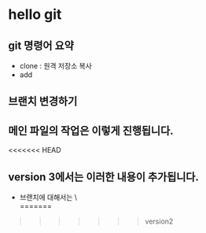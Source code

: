 # hello git

## git 명령어 요약

- clone : 원격 저장소 복사
- add 


## 브랜치 변경하기

## 메인 파일의 작업은 이렇게 진행됩니다.
<<<<<<< HEAD

## version 3에서는 이러한 내용이 추가됩니다.
- 브랜치에 대해서는 \\\
=======
>>>>>>> version2
